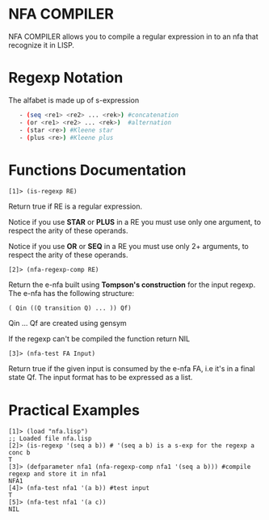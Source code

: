 # NFA COMPILER

NFA COMPILER allows you to compile a regular expression in to an nfa that recognize it in LISP.

# Regexp Notation
The alfabet is made up of s-expression

 ```sh   
    - (seq <re1> <re2> ... <rek>) #concatenation
    - (or <re1> <re2> ... <rek>)  #alternation
    - (star <re>) #Kleene star
    - (plus <re>) #Kleene plus
```
# Functions Documentation

```
[1]> (is-regexp RE)
```

Return true if RE is a regular expression. 

Notice if you use **STAR** or **PLUS** in a RE you must use only one argument, to respect the arity of these operands.

Notice if you use **OR** or **SEQ** in a RE you must use only 2+ arguments, to respect the arity of these operands.


```
[2]> (nfa-regexp-comp RE)
```
Return the e-nfa built using **Tompson's construction** for the input regexp. 
The e-nfa has the following structure:
```
( Qin ((Q transition Q) ... )) Qf) 
```
Qin ... Qf are created using gensym 

If the regexp can't be compiled the function return NIL



```
[3]> (nfa-test FA Input)
```
Return true if the given input is consumed by the e-nfa FA, i.e it's in a final state Qf.
The input format has to be expressed as a list.


# Practical Examples
```
[1]> (load "nfa.lisp")
;; Loaded file nfa.lisp
[2]> (is-regexp '(seq a b)) # '(seq a b) is a s-exp for the regexp a conc b
T
[3]> (defparameter nfa1 (nfa-regexp-comp nfa1 '(seq a b))) #compile regexp and store it in nfa1
NFA1
[4]> (nfa-test nfa1 '(a b)) #test input
T
[5]> (nfa-test nfa1 '(a c))
NIL
```



